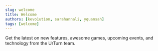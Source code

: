 ```yaml
---
slug: welcome
title: Welcome
authors: [kevo1ution, sarahannali, yquansah]
tags: [welcome]
---
```


Get the latest on new features, awesome games, upcoming events, and technology from the UrTurn team.